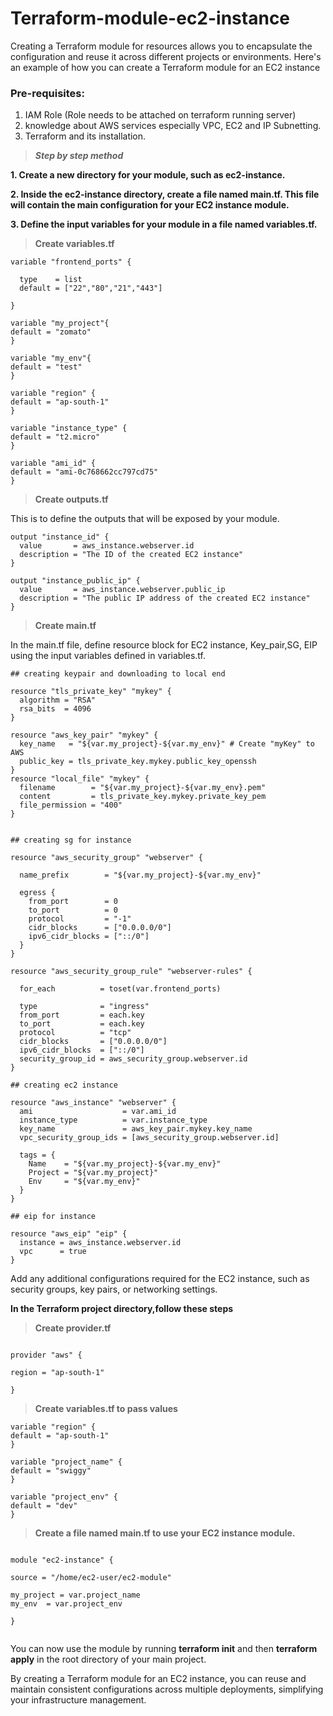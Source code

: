 # Terraform-module-ec2-instance

Creating a Terraform module for resources allows you to encapsulate the configuration and reuse it across different projects or environments. Here's an example of how you can create a Terraform module for an EC2 instance



### Pre-requisites:

1. IAM Role (Role needs to be attached on terraform running server)
2. knowledge about AWS services especially VPC, EC2 and IP Subnetting.
3. Terraform and its installation.



> <b><i>Step by step method</i></b>


**1. Create a new directory for your module, such as ec2-instance.**

**2. Inside the ec2-instance directory, create a file named main.tf. This file will contain the main configuration for your EC2 instance module.**

**3. Define the input variables for your module in a file named variables.tf.**


> <b>Create variables.tf</b>

```
variable "frontend_ports" {
    
  type    = list
  default = ["22","80","21","443"]
    
}

variable "my_project"{
default = "zomato"
}

variable "my_env"{
default = "test"
}

variable "region" {
default = "ap-south-1"
}

variable "instance_type" {
default = "t2.micro"
}

variable "ami_id" {
default = "ami-0c768662cc797cd75"
}

```

> <b>Create outputs.tf</b> 


This is to define the outputs that will be exposed by your module.

```
output "instance_id" {
  value       = aws_instance.webserver.id
  description = "The ID of the created EC2 instance"
}

output "instance_public_ip" {
  value       = aws_instance.webserver.public_ip
  description = "The public IP address of the created EC2 instance"
}
```


> <b>Create main.tf</b>

 
In the main.tf file, define resource block for EC2 instance, Key_pair,SG, EIP using the input variables defined in variables.tf. 

```
## creating keypair and downloading to local end

resource "tls_private_key" "mykey" {
  algorithm = "RSA"
  rsa_bits  = 4096
}

resource "aws_key_pair" "mykey" {
  key_name   = "${var.my_project}-${var.my_env}" # Create "myKey" to AWS
  public_key = tls_private_key.mykey.public_key_openssh
}
resource "local_file" "mykey" {
  filename        = "${var.my_project}-${var.my_env}.pem"
  content         = tls_private_key.mykey.private_key_pem
  file_permission = "400"
}


## creating sg for instance

resource "aws_security_group" "webserver" {
        
  name_prefix        = "${var.my_project}-${var.my_env}"

  egress {
    from_port        = 0
    to_port          = 0
    protocol         = "-1"
    cidr_blocks      = ["0.0.0.0/0"]
    ipv6_cidr_blocks = ["::/0"]
  }
}

resource "aws_security_group_rule" "webserver-rules" {
    
  for_each          = toset(var.frontend_ports)
        
  type              = "ingress"
  from_port         = each.key
  to_port           = each.key
  protocol          = "tcp"
  cidr_blocks       = ["0.0.0.0/0"]
  ipv6_cidr_blocks  = ["::/0"]
  security_group_id = aws_security_group.webserver.id
}

## creating ec2 instance

resource "aws_instance" "webserver" {
  ami                    = var.ami_id
  instance_type          = var.instance_type
  key_name               = aws_key_pair.mykey.key_name
  vpc_security_group_ids = [aws_security_group.webserver.id]

  tags = {
    Name    = "${var.my_project}-${var.my_env}"
    Project = "${var.my_project}"
    Env     = "${var.my_env}"
  }
}

## eip for instance

resource "aws_eip" "eip" {
  instance = aws_instance.webserver.id
  vpc      = true
}

```

Add any additional configurations required for the EC2 instance, such as security groups, key pairs, or networking settings.


**In the Terraform project directory,follow these steps**


> <b> Create provider.tf </b>


```

provider "aws" {

region = "ap-south-1"

}
```

> <b>Create variables.tf to pass values</b>


```
variable "region" {
default = "ap-south-1"
}

variable "project_name" {
default = "swiggy"
}

variable "project_env" {
default = "dev"
}

```


> <b>Create a file named main.tf to use your EC2 instance module.</b>


```

module "ec2-instance" {

source = "/home/ec2-user/ec2-module"

my_project = var.project_name
my_env  = var.project_env

}


```

You can now use the module by running **terraform init** and then **terraform apply** in the root directory of your main project.


By creating a Terraform module for an EC2 instance, you can reuse and maintain consistent configurations across multiple deployments, simplifying your infrastructure management.
